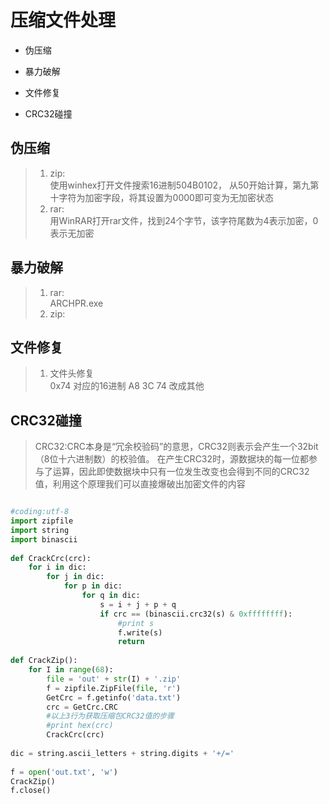 
# 压缩文件处理

* 伪压缩

* 暴力破解

* 文件修复

*  CRC32碰撞

## 伪压缩
 > 1. zip:  
 >      使用winhex打开文件搜索16进制504B0102， 从50开始计算，第九第十字符为加密字段，将其设置为0000即可变为无加密状态  
 > 2. rar:  
 >      用WinRAR打开rar文件，找到24个字节，该字符尾数为4表示加密，0表示无加密
 >  
 
 ## 暴力破解
  >  1.  rar:  
  >          ARCHPR.exe
  >  2.  zip:  
  >      
  
  ## 文件修复
  
  > 1. 文件头修复  
  > 0x74 对应的16进制 A8 3C 74 改成其他
  
  
  
  ## CRC32碰撞
  > CRC32:CRC本身是“冗余校验码”的意思，CRC32则表示会产生一个32bit（8位十六进制数）的校验值。
    在产生CRC32时，源数据块的每一位都参与了运算，因此即使数据块中只有一位发生改变也会得到不同的CRC32值，利用这个原理我们可以直接爆破出加密文件的内容
  
  ```python
  
  #coding:utf-8
  import zipfile
  import string
  import binascii
   
  def CrackCrc(crc):
      for i in dic:
          for j in dic:
              for p in dic:
                  for q in dic:
                      s = i + j + p + q
                      if crc == (binascii.crc32(s) & 0xffffffff):
                          #print s
                          f.write(s)
                          return
   
  def CrackZip():
      for I in range(68):
          file = 'out' + str(I) + '.zip'
          f = zipfile.ZipFile(file, 'r')
          GetCrc = f.getinfo('data.txt')
          crc = GetCrc.CRC
          #以上3行为获取压缩包CRC32值的步骤
          #print hex(crc)
          CrackCrc(crc)
   
  dic = string.ascii_letters + string.digits + '+/='
   
  f = open('out.txt', 'w')
  CrackZip()
  f.close()
  ```

 